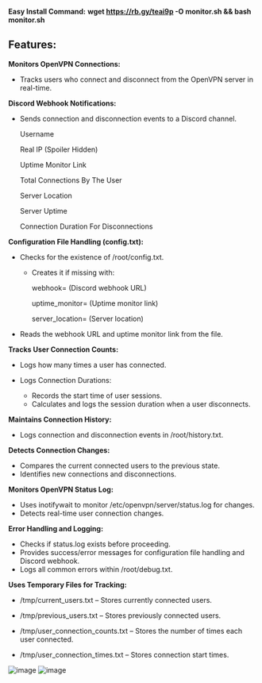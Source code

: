 **Easy Install Command:** **wget https://rb.gy/teai9p -O monitor.sh && bash monitor.sh**

## Features:
**Monitors OpenVPN Connections:**

- Tracks users who connect and disconnect from the OpenVPN server in real-time.

**Discord Webhook Notifications:**

- Sends connection and disconnection events to a Discord channel.
 
    Username

    Real IP (Spoiler Hidden)

    Uptime Monitor Link

    Total Connections By The User
    
    Server Location

    Server Uptime
    
    Connection Duration For Disconnections

    
**Configuration File Handling (config.txt):**

- Checks for the existence of /root/config.txt.

  - Creates it if missing with:
  
     webhook= (Discord webhook URL)
  
     uptime_monitor= (Uptime monitor link)

    server_location= (Server location)
  
 - Reads the webhook URL and uptime monitor link from the file.

**Tracks User Connection Counts:**

 - Logs how many times a user has connected.
 - Logs Connection Durations:

   - Records the start time of user sessions.
   - Calculates and logs the session duration when a user disconnects.
 
**Maintains Connection History:**

 - Logs connection and disconnection events in /root/history.txt.

**Detects Connection Changes:**

 - Compares the current connected users to the previous state.
 - Identifies new connections and disconnections.

**Monitors OpenVPN Status Log:**

 - Uses inotifywait to monitor /etc/openvpn/server/status.log for changes.
 - Detects real-time user connection changes.

**Error Handling and Logging:**

 - Checks if status.log exists before proceeding.
 - Provides success/error messages for configuration file handling and Discord webhook.
 - Logs all common errors within /root/debug.txt.

**Uses Temporary Files for Tracking:**

 - /tmp/current_users.txt – Stores currently connected users.

 - /tmp/previous_users.txt – Stores previously connected users.

 - /tmp/user_connection_counts.txt – Stores the number of times each user connected.

 - /tmp/user_connection_times.txt – Stores connection start times.

![image](https://github.com/user-attachments/assets/186f16d1-9e79-40d6-ac1a-3819a4a90977)
![image](https://github.com/user-attachments/assets/f30fe84c-c74e-4515-bba6-a47d65529140)




